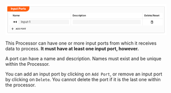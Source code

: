 ![Input Ports](._input-ports_images/abdc13e5.png)

This Processor can have one or more input ports from which it receives data to process.
**It must have at least one input port, however.**

A port can have a name and description. Names must exist and be unique within the Processor.

You can add an input port by clicking on `Add Port`, or remove an input port by clicking on `Delete`.
You cannot delete the port if it is the last one within the processor.
